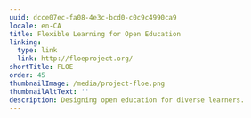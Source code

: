 ```yaml
---
uuid: dcce07ec-fa08-4e3c-bcd0-c0c9c4990ca9
locale: en-CA
title: Flexible Learning for Open Education
linking:
  type: link
  link: http://floeproject.org/
shortTitle: FLOE
order: 45
thumbnailImage: /media/project-floe.png
thumbnailAltText: ''
description: Designing open education for diverse learners.
---
```


